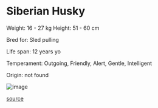 # Siberian Husky

Weight: 16 - 27 kg
Height: 51 - 60 cm

Bred for: Sled pulling

Life span: 12 years yo

Temperament: Outgoing, Friendly, Alert, Gentle, Intelligent

Origin: not found

![image](https://cdn2.thedogapi.com/images/S17ZilqNm_1280.jpg)

[source](https://api.thedogapi.com/v1/breeds/226)
